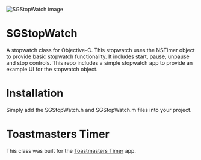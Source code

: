 ![SGStopWatch image](http://content.screencast.com/users/SundeepG/folders/Do%20not%20delete/media/bf6f63da-7f72-4385-9c51-d0c8e3fb80af/00000450.png)


SGStopWatch
===========

A stopwatch class for Objective-C. This stopwatch uses the NSTimer object to provide basic stopwatch functionality. It includes start, pause, unpause and stop controls. This repo includes a simple stopwatch app to provide an example UI for the stopwatch object. 


Installation
============

Simply add the SGStopWatch.h and SGStopWatch.m files into your project.


Toastmasters Timer
==================

This class was built for the [Toastmasters Timer](https://itunes.apple.com/us/app/toastmasters-timer/id708807408) app.
